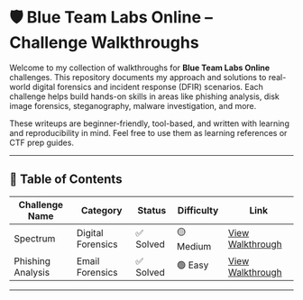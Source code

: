 # 🛡️ Blue Team Labs Online – Challenge Walkthroughs

Welcome to my collection of walkthroughs for **Blue Team Labs Online** challenges. This repository documents my approach and solutions to real-world digital forensics and incident response (DFIR) scenarios. Each challenge helps build hands-on skills in areas like phishing analysis, disk image forensics, steganography, malware investigation, and more.

These writeups are beginner-friendly, tool-based, and written with learning and reproducibility in mind. Feel free to use them as learning references or CTF prep guides.

---

## 📌 Table of Contents

| Challenge Name             | Category        | Status  | Difficulty | Link                     |
|----------------------------|------------------|---------|------------|--------------------------|
| Spectrum                   | Digital Forensics| ✅ Solved | 🟡 Medium   | [View Walkthrough](#-spectrum-challenge-walkthrough) |
| Phishing Analysis          | Email Forensics  | ✅ Solved | 🟢 Easy     | [View Walkthrough](#-phishing-analysis-challenge-walkthrough) |

---
